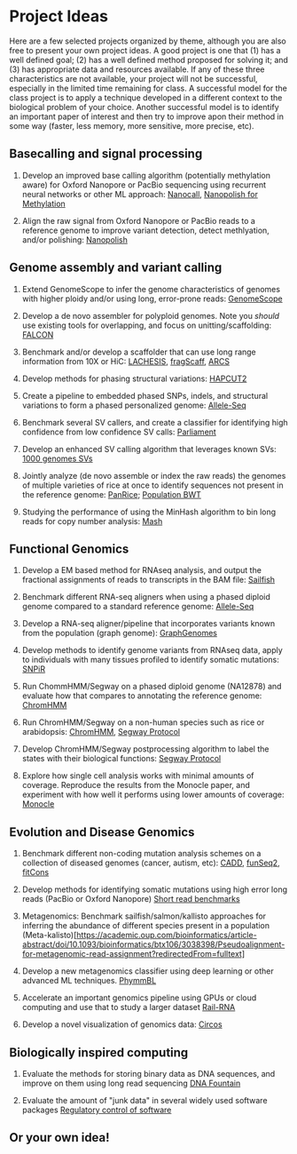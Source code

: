 # Project Ideas

Here are a few selected projects organized by theme, although you are also free to present your own project ideas. A good project is one that (1) has a well defined goal; (2) has a well defined method proposed for solving it; and (3) has appropriate data and resources available. If any of these three characteristics are not available, your project will not be successful, especially in the limited time remaining for class. A successful model for the class project is to apply a technique developed in a different context to the biological problem of your choice. Another successful model is to identify an important paper of interest and then try to improve apon their method in some way (faster, less memory, more sensitive, more precise, etc).


## Basecalling and signal processing

1. Develop an improved base calling algorithm (potentially methylation aware) for Oxford Nanopore or PacBio sequencing using recurrent neural networks or other ML approach:
[Nanocall](https://academic.oup.com/bioinformatics/article/33/1/49/2525680/Nanocall-an-open-source-basecaller-for-Oxford),
[Nanopolish for Methylation](http://www.nature.com/nmeth/journal/vaop/ncurrent/full/nmeth.4184.html?WT.feed_name=subjects_computational-biology-and-bioinformatics)

2. Align the raw signal from Oxford Nanopore or PacBio reads to a reference genome to improve variant detection, detect methlyation, and/or polishing:
[Nanopolish](http://www.nature.com/nmeth/journal/v12/n8/abs/nmeth.3444.html)


## Genome assembly and variant calling

1. Extend GenomeScope to infer the genome characteristics of genomes with higher ploidy and/or using long, error-prone reads:
[GenomeScope](http://biorxiv.org/content/early/2017/02/28/075978)

2. Develop a de novo assembler for polyploid genomes. Note you *should* use existing tools for overlapping, and focus on unitting/scaffolding:
[FALCON](http://www.nature.com/nmeth/journal/v13/n12/full/nmeth.4035.html)

3. Benchmark and/or develop a scaffolder that can use long range information from 10X or HiC: 
[LACHESIS](http://www.nature.com/nbt/journal/v31/n12/full/nbt.2727.html), [fragScaff](http://genome.cshlp.org/content/24/12/2041), [ARCS](http://biorxiv.org/content/early/2017/01/17/100750)

4. Develop methods for phasing structural variations:
[HAPCUT2](http://genome.cshlp.org/content/early/2016/12/09/gr.213462.116.abstract)

5. Create a pipeline to embedded phased SNPs, indels, and structural variations to form a phased personalized genome:
[Allele-Seq](http://msb.embopress.org/content/7/1/522.long)

6. Benchmark several SV callers, and create a classifier for identifying high confidence from low confidence SV calls:
[Parliament](http://bmcgenomics.biomedcentral.com/articles/10.1186/s12864-015-1479-3)

7. Develop an enhanced SV calling algorithm that leverages known SVs:
[1000 genomes SVs](http://www.nature.com/nature/journal/v526/n7571/full/nature15394.html)

8. Jointly analyze (de novo assemble or index the raw reads) the genomes of multiple varieties of rice at once to identify sequences not present in the reference genome:
[PanRice](https://academic.oup.com/nar/article/45/2/597/2333876/RPAN-rice-pan-genome-browser-for-3000-rice-genomes); [Population BWT](http://genome.cshlp.org/content/27/2/300.abstract)

9. Studying the performance of using the MinHash algorithm to bin long reads for copy number analysis:
[Mash](http://biorxiv.org/content/early/2016/04/19/029827)


## Functional Genomics

1. Develop a EM based method for RNAseq analysis, and output the fractional assignments of reads to transcripts in the BAM file:
[Sailfish](http://www.nature.com/nbt/journal/v32/n5/full/nbt.2862.html)

2. Benchmark different RNA-seq aligners when using a phased diploid genome compared to a standard reference genome:
[Allele-Seq](http://msb.embopress.org/content/7/1/522.long)

3. Develop a RNA-seq aligner/pipeline that incorporates variants known from the population (graph genome):
[GraphGenomes](http://biorxiv.org/content/early/2017/01/18/101378)

4. Develop methods to identify genome variants from RNAseq data, apply to individuals with many tissues profiled to identify somatic mutations:
[SNPiR](https://www.ncbi.nlm.nih.gov/pmc/articles/PMC3791257/)

5. Run ChommHMM/Segway on a phased diploid genome (NA12878) and evaluate how that compares to annotating the reference genome:
[ChromHMM](http://www.nature.com/nmeth/journal/v9/n3/full/nmeth.1906.html)

6. Run ChromHMM/Segway on a non-human species such as rice or arabidopsis:
[ChromHMM](http://www.nature.com/nmeth/journal/v9/n3/full/nmeth.1906.html), [Segway Protocol](http://biorxiv.org/content/early/2016/10/17/080382)

7. Develop ChromHMM/Segway postprocessing algorithm to label the states with their biological functions:
[Segway Protocol](http://biorxiv.org/content/early/2016/10/17/080382)

8. Explore how single cell analysis works with minimal amounts of coverage. Reproduce the results from the Monocle paper, and experiment with how well it performs using lower amounts of coverage:
[Monocle](http://www.nature.com/nbt/journal/v32/n4/abs/nbt.2859.html)


## Evolution and Disease Genomics

1. Benchmark different non-coding mutation analysis schemes on a collection of diseased genomes (cancer, autism, etc): 
[CADD](http://www.nature.com/ng/journal/v46/n3/full/ng.2892.html), [funSeq2](https://genomebiology.biomedcentral.com/articles/10.1186/s13059-014-0480-5), [fitCons](http://www.nature.com/ng/journal/v47/n3/full/ng.3196.html)

2. Develop methods for identifying somatic mutations using high error long reads (PacBio or Oxford Nanopore)
[Short read benchmarks](http://www.nature.com/articles/ncomms10001)

3. Metagenomics: Benchmark sailfish/salmon/kallisto approaches for inferring the abundance of different species present in a population
(Meta-kalisto)[https://academic.oup.com/bioinformatics/article-abstract/doi/10.1093/bioinformatics/btx106/3038398/Pseudoalignment-for-metagenomic-read-assignment?redirectedFrom=fulltext]

4. Develop a new metagenomics classifier using deep learning or other advanced ML techniques.
[PhymmBL](http://www.nature.com/nmeth/journal/v6/n9/full/nmeth.1358.html)

5. Accelerate an important genomics pipeline using GPUs or cloud computing and use that to study a larger dataset
[Rail-RNA](https://academic.oup.com/bioinformatics/article-abstract/doi/10.1093/bioinformatics/btw575/2525684/Rail-RNA-Scalable-analysis-of-RNA-seq-splicing-and)

6. Develop a novel visualization of genomics data:
[Circos](http://genome.cshlp.org/content/19/9/1639.full)


## Biologically inspired computing

1. Evaluate the methods for storing binary data as DNA sequences, and improve on them using long read sequencing 
[DNA Fountain](http://science.sciencemag.org/content/355/6328/950)

2. Evaluate the amount of "junk data" in several widely used software packages
[Regulatory control of software](http://www.pnas.org/content/107/20/9186.abstract)

## Or your own idea!
